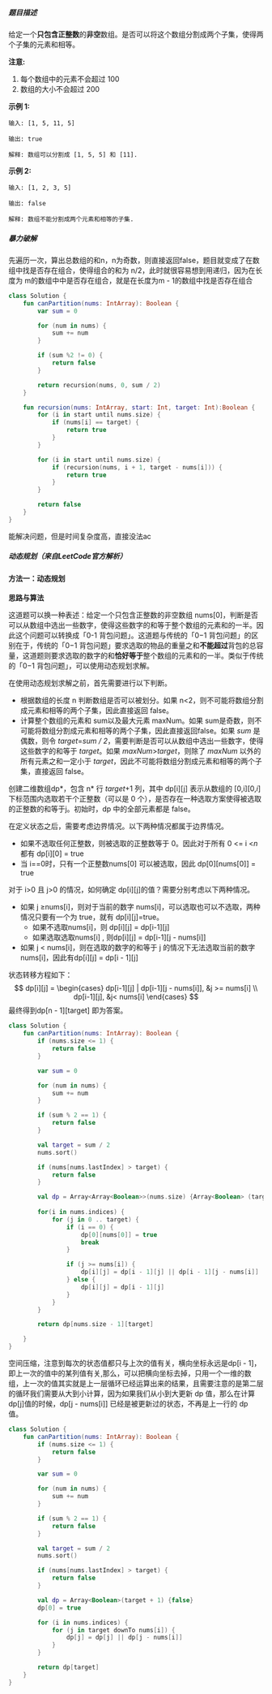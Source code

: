 ##### 题目描述

给定一个**只包含正整数**的**非空**数组。是否可以将这个数组分割成两个子集，使得两个子集的元素和相等。

**注意:**

1. 每个数组中的元素不会超过 100
2. 数组的大小不会超过 200

**示例 1:**

```
输入: [1, 5, 11, 5]

输出: true

解释: 数组可以分割成 [1, 5, 5] 和 [11].
```

 

**示例 2:**

```
输入: [1, 2, 3, 5]

输出: false

解释: 数组不能分割成两个元素和相等的子集.
```





##### 暴力破解

先遍历一次，算出总数组的和n，n为奇数，则直接返回false，题目就变成了在数组中找是否存在组合，使得组合的和为 n/2，此时就很容易想到用递归，因为在长度为 m的数组中中是否存在组合，就是在长度为m - 1的数组中找是否存在组合

```kotlin
class Solution {
    fun canPartition(nums: IntArray): Boolean {
        var sum = 0

        for (num in nums) {
            sum += num
        }

        if (sum %2 != 0) {
            return false
        }

        return recursion(nums, 0, sum / 2)
    }

    fun recursion(nums: IntArray, start: Int, target: Int):Boolean {
        for (i in start until nums.size) {
            if (nums[i] == target) {
                return true
            }
        }

        for (i in start until nums.size) {
            if (recursion(nums, i + 1, target - nums[i])) {
                return true
            }
        }

        return false
    }
}
```

能解决问题，但是时间复杂度高，直接没法ac



##### 动态规划（来自LeetCode官方解析）

#### 方法一：动态规划

**思路与算法**

这道题可以换一种表述：给定一个只包含正整数的非空数组 nums[0]，判断是否可以从数组中选出一些数字，使得这些数字的和等于整个数组的元素和的一半。因此这个问题可以转换成「0-1 背包问题」。这道题与传统的「0−1 背包问题」的区别在于，传统的「0−1 背包问题」要求选取的物品的重量之和**不能超过**背包的总容量，这道题则要求选取的数字的和**恰好等于**整个数组的元素和的一半。类似于传统的「0−1 背包问题」，可以使用动态规划求解。

在使用动态规划求解之前，首先需要进行以下判断。

- 根据数组的长度 n 判断数组是否可以被划分。如果 n<2，则不可能将数组分割成元素和相等的两个子集，因此直接返回 false。
- 计算整个数组的元素和 sum以及最大元素 maxNum。如果 sum是奇数，则不可能将数组分割成元素和相等的两个子集，因此直接返回false。如果 *sum* 是偶数，则令 *target*=*sum / 2*，需要判断是否可以从数组中选出一些数字，使得这些数字的和等于 *target*。如果 *maxNum*>*target*，则除了 *maxNum* 以外的所有元素之和一定小于 *target*，因此不可能将数组分割成元素和相等的两个子集，直接返回 false。

创建二维数组dp*，包含 n* 行 *target*+1 列，其中 dp\[i][j] 表示从数组的 [0,i][0,*i*] 下标范围内选取若干个正整数（可以是 0 个），是否存在一种选取方案使得被选取的正整数的和等于j。初始时，dp 中的全部元素都是 false。

在定义状态之后，需要考虑边界情况。以下两种情况都属于边界情况。

- 如果不选取任何正整数，则被选取的正整数等于 0。因此对于所有 0 <= i <*n*都有 dp\[i][0] = true
- 当 i==0时，只有一个正整数nums\[0] 可以被选取，因此 dp\[0][nums[0]] = true

对于 i>0 且 j>0 的情况，如何确定 dp\[i][j]的值？需要分别考虑以下两种情况。

- 如果 j ≥nums\[i]，则对于当前的数字 nums\[i]，可以选取也可以不选取，两种情况只要有一个为 true，就有 dp\[i][j]=true。
  - 如果不选取nums\[i]，则 dp\[i][j] = dp\[i-1][j]
  - 如果选取选取nums\[i] , 则dp\[i][j] = dp\[i-1][j - nums\[i]]
- 如果 j < nums\[i]，则在选取的数字的和等于 j 的情况下无法选取当前的数字 nums\[i]，因此有dp\[i][j] = dp\[i - 1][j]

状态转移方程如下：
$$
dp[i][j] = \begin{cases}
dp[i-1][j] | dp[i-1][j - nums[i]], &j >= nums[i]
\\
dp[i-1][j], &j< nums[i]
\end{cases}
$$
最终得到dp\[n - 1][target] 即为答案。



```kotlin
class Solution {
    fun canPartition(nums: IntArray): Boolean {
        if (nums.size <= 1) {
            return false
        }

        var sum = 0

        for (num in nums) {
            sum += num
        }

        if (sum % 2 == 1) {
            return false
        }

        val target = sum / 2
        nums.sort()

        if (nums[nums.lastIndex] > target) {
            return false
        }

        val dp = Array<Array<Boolean>>(nums.size) {Array<Boolean> (target + 1) {false}}
        
        for(i in nums.indices) {
            for (j in 0 .. target) {
                if (i == 0) {
                    dp[0][nums[0]] = true
                    break
                }

                if (j >= nums[i]) {
                    dp[i][j] = dp[i - 1][j] || dp[i - 1][j - nums[i]]
                } else {
                    dp[i][j] = dp[i - 1][j]
                }
            }
        }

        return dp[nums.size - 1][target]

    }
}
```

空间压缩，注意到每次的状态值都只与上次的值有关，横向坐标永远是dp[i - 1]，即上一次的值中的某列值有关,那么，可以把横向坐标去掉，只用一个一维的数组，上一次的值其实就是上一层循环已经运算出来的结果，且需要注意的是第二层的循环我们需要从大到小计算，因为如果我们从小到大更新 dp 值，那么在计算 dp\[j]值的时候，dp\[j - nums\[i]] 已经是被更新过的状态，不再是上一行的 dp 值。

```kotlin
class Solution {
    fun canPartition(nums: IntArray): Boolean {
        if (nums.size <= 1) {
            return false
        }

        var sum = 0

        for (num in nums) {
            sum += num
        }

        if (sum % 2 == 1) {
            return false
        }

        val target = sum / 2
        nums.sort()

        if (nums[nums.lastIndex] > target) {
            return false
        }

        val dp = Array<Boolean>(target + 1) {false}
        dp[0] = true

        for (i in nums.indices) {
            for (j in target downTo nums[i]) {
                dp[j] = dp[j] || dp[j - nums[i]]
            }
        }

        return dp[target]
    }
}
```

